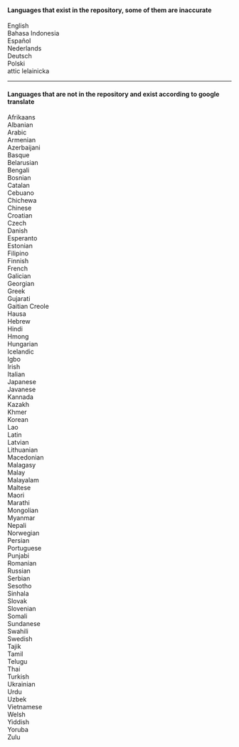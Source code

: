 #### Languages that exist in the repository, some of them are inaccurate 

English <br>
Bahasa Indonesia <br> 
Español  <br> 
Nederlands <br> 
Deutsch <br> 
Polski <br>
attic lelainicka

---

#### Languages that are not in the repository and exist according to google translate

Afrikaans <br>
Albanian <br>
Arabic <br>
Armenian <br> 
Azerbaijani <br> 
Basque <br> 
Belarusian <br> 
Bengali <br> 
Bosnian <br> 
Catalan <br> 
Cebuano <br> 
Chichewa <br> 
Chinese  <br> 
Croatian <br> 
Czech <br> 
Danish <br> 
Esperanto <br> 
Estonian <br> 
Filipino <br> 
Finnish <br> 
French <br> 
Galician <br> 
Georgian <br> 
Greek <br> 
Gujarati <br> 
Gaitian Creole <br> 
Hausa <br> 
Hebrew <br> 
Hindi <br> 
Hmong <br> 
Hungarian <br> 
Icelandic <br> 
Igbo <br> 
Irish <br> 
Italian <br> 
Japanese <br> 
Javanese <br> 
Kannada <br> 
Kazakh <br> 
Khmer <br> 
Korean <br> 
Lao <br> 
Latin <br> 
Latvian <br> 
Lithuanian <br> 
Macedonian <br> 
Malagasy <br> 
Malay <br> 
Malayalam <br> 
Maltese <br> 
Maori <br> 
Marathi <br> 
Mongolian <br> 
Myanmar <br> 
Nepali <br> 
Norwegian <br> 
Persian <br> 
Portuguese <br> 
Punjabi <br> 
Romanian <br> 
Russian <br> 
Serbian <br> 
Sesotho <br> 
Sinhala <br> 
Slovak <br> 
Slovenian <br> 
Somali <br> 
Sundanese <br> 
Swahili <br> 
Swedish <br> 
Tajik <br> 
Tamil <br> 
Telugu <br> 
Thai <br> 
Turkish <br> 
Ukrainian <br> 
Urdu <br> 
Uzbek <br> 
Vietnamese <br> 
Welsh <br> 
Yiddish <br> 
Yoruba <br> 
Zulu
